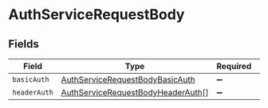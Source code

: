 # AuthServiceRequestBody


## Fields

| Field                                                                                         | Type                                                                                          | Required                                                                                      | Description                                                                                   |
| --------------------------------------------------------------------------------------------- | --------------------------------------------------------------------------------------------- | --------------------------------------------------------------------------------------------- | --------------------------------------------------------------------------------------------- |
| `basicAuth`                                                                                   | [AuthServiceRequestBodyBasicAuth](../../models/shared/authservicerequestbodybasicauth.md)     | :heavy_minus_sign:                                                                            | N/A                                                                                           |
| `headerAuth`                                                                                  | [AuthServiceRequestBodyHeaderAuth](../../models/shared/authservicerequestbodyheaderauth.md)[] | :heavy_minus_sign:                                                                            | N/A                                                                                           |